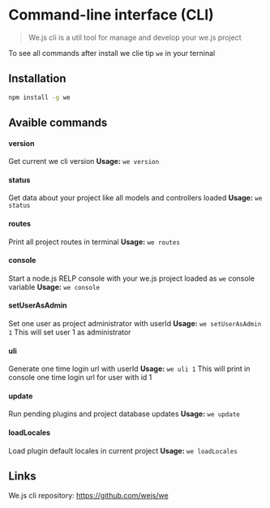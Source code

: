# Command-line interface (CLI)

> We.js cli is a util tool for manage and develop your we.js project

To see all commands after install we clie tip `we` in your terninal
 
## Installation

```sh
npm install -g we
```

## Avaible commands

#### version            
Get current we cli version
**Usage:**
```we version```

#### status
Get data about your project like all models and controllers loaded
**Usage:**
```we status```

#### routes
Print all project routes in terminal
**Usage:**
```we routes```

#### console
Start a node.js RELP console with your we.js project loaded as `we` console variable
**Usage:**
```we console```

#### setUserAsAdmin
Set one user as project administrator with userId
**Usage:**
```we setUserAsAdmin 1```
This will set user 1 as administrator

#### uli
Generate one time login url with userId
**Usage:**
```we uli 1```
This will print in console one time login url for user with id 1

#### update
Run pending plugins and project database updates
**Usage:**
```we update```

#### loadLocales
Load plugin default locales in current project
**Usage:**
```we loadLocales```

## Links

We.js cli repository: https://github.com/wejs/we





